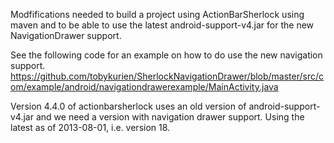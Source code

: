 Modfifications needed to build a project using ActionBarSherlock using maven and to be able to use the latest android-support-v4.jar 
for the new NavigationDrawer support.

See the following code for an example on how to do use the new navigation support.
https://github.com/tobykurien/SherlockNavigationDrawer/blob/master/src/com/example/android/navigationdrawerexample/MainActivity.java

Version 4.4.0 of actionbarsherlock uses an old version of android-support-v4.jar
and we need a version with navigation drawer support.
Using the latest as of 2013-08-01, i.e. version 18.
